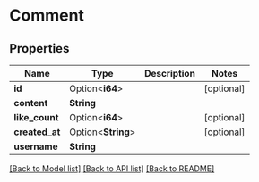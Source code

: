 # Comment

## Properties

Name | Type | Description | Notes
------------ | ------------- | ------------- | -------------
**id** | Option<**i64**> |  | [optional]
**content** | **String** |  | 
**like_count** | Option<**i64**> |  | [optional]
**created_at** | Option<**String**> |  | [optional]
**username** | **String** |  | 

[[Back to Model list]](../README.md#documentation-for-models) [[Back to API list]](../README.md#documentation-for-api-endpoints) [[Back to README]](../README.md)



